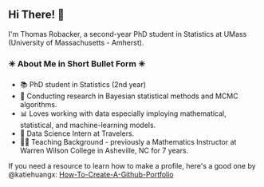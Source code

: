 ## Hi There! :wave: 

I'm Thomas Robacker, a second-year PhD student in Statistics at UMass (University of Massachusetts - Amherst). 

### :eight_pointed_black_star: About Me in Short Bullet Form :eight_pointed_black_star:

* :books: PhD student in Statistics (2nd year)
* :satellite: Conducting research in Bayesian statistical methods and MCMC algorithms.
* :bar_chart: Loves working with data especially imploying mathematical, statistical, and machine-learning models.
* 👔 Data Science Intern at Travelers.
* :man_teacher: Teaching Background - previously a Mathematics Instructor at Warren Wilson College in Asheville, NC for 7 years.

If you need a resource to learn how to make a profile, here's a good one by @katiehuangx: [How-To-Create-A-Github-Portfolio](https://github.com/katiehuangx/How-to-Create-a-GitHub-Portfolio/blob/main/README.md#how-to-create-your-profile)
